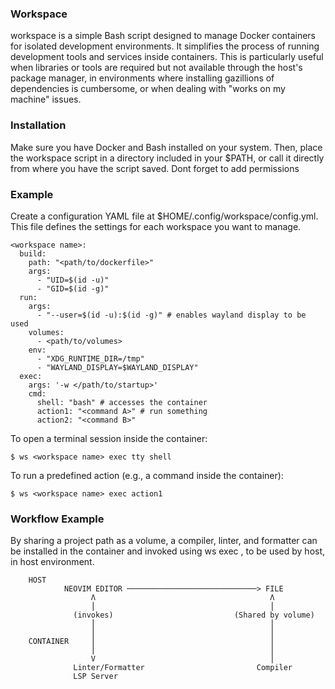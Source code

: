 ### Workspace
workspace is a simple Bash script designed to manage Docker containers for isolated development
environments. It simplifies the process of running development tools and services inside containers.
This is particularly useful when libraries or tools are required but not available through the host's
package manager, in environments where installing gazillions of dependencies is cumbersome, or when dealing
with "works on my machine" issues.

### Installation

Make sure you have Docker and Bash installed on your system. Then, place the workspace script
in a directory included in your $PATH, or call it directly from where you have the script saved.
Dont forget to add permissions

### Example

Create a configuration YAML file at $HOME/.config/workspace/config.yml. This file defines the
settings for each workspace you want to manage.

```
<workspace name>:
  build:
    path: "<path/to/dockerfile>"
    args:
      - "UID=$(id -u)"
      - "GID=$(id -g)"
  run:
    args:
      - "--user=$(id -u):$(id -g)" # enables wayland display to be used
    volumes:
      - <path/to/volumes>
    env:
      - "XDG_RUNTIME_DIR=/tmp"
      - "WAYLAND_DISPLAY=$WAYLAND_DISPLAY"
  exec:
    args: '-w </path/to/startup>'
    cmd:
      shell: "bash" # accesses the container
      action1: "<command A>" # run something
      action2: "<command B>"
```
To open a terminal session inside the container:
```
$ ws <workspace name> exec tty shell
```
To run a predefined action (e.g., a command inside the container):
```
$ ws <workspace name> exec action1
```

### Workflow Example
By sharing a project path as a volume, a compiler, linter, and formatter can be installed in
the container and invoked using ws exec <project> <action>, to be used by host, in host
environment.
```
    HOST
            NEOVIM EDITOR ─────────────────────────────> FILE
                  Λ                                       Λ
                  ⎪                                       ⎪
              (invokes)                           (Shared by volume)
                  ⎪                                       ⎪
                  ⎪                                       ⎪
    CONTAINER     ⎪                                       ⎪
                  ⎪                                       ⎪
                  V                                       ⎪
              Linter/Formatter                         Compiler
              LSP Server
```
